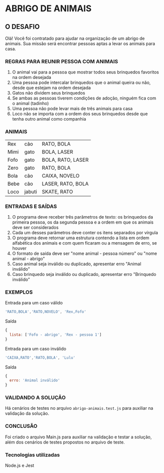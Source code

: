 # ABRIGO DE ANIMAIS

## O DESAFIO
Olá! Você foi contratado para ajudar na organização de um abrigo de animais.
Sua missão será encontrar pessoas aptas a levar os animais para casa.

### REGRAS PARA REUNIR PESSOA COM ANIMAIS

1) O animal vai para a pessoa que mostrar todos seus brinquedos favoritos na ordem desejada
2) Uma pessoa pode intercalar brinquedos que o animal queira ou não, desde que estejam na ordem desejada
3) Gatos não dividem seus brinquedos
4) Se ambas as pessoas tiverem condições de adoção, ninguém fica com o animal (tadinho)
5) Uma pessoa não pode levar mais de três animais para casa
6) Loco não se importa com a ordem dos seus brinquedos desde que tenha outro animal como companhia

### ANIMAIS

  |           |           |                    |
  |-----------|-----------|--------------------|
  | Rex       | cão       | RATO, BOLA         |
  | Mimi      | gato      | BOLA, LASER        |
  | Fofo      | gato      | BOLA, RATO, LASER  |
  | Zero      | gato      | RATO, BOLA         |
  | Bola      | cão       | CAIXA, NOVELO      |
  | Bebe      | cão       | LASER, RATO, BOLA  |
  | Loco      | jabuti    | SKATE, RATO        |

### ENTRADAS E SAÍDAS

1) O programa deve receber três parâmetros de texto: os brinquedos da primeira pessoa, os da segunda pessoa e a ordem em que os animais deve ser considerados
2) Cada um desses parâmetros deve conter os itens separados por vírgula
3) O programa deve retornar uma estrutura contendo a lista em ordem alfabética dos animais e com quem ficaram ou a mensagem de erro, se houver
4) O formato de saída deve ser "nome animal - pessoa número" ou "nome animal - abrigo"
5) Caso animal seja inválido ou duplicado, apresentar erro "Animal inválido"
6) Caso brinquedo seja inválido ou duplicado, apresentar erro "Brinquedo inválido"

### EXEMPLOS

Entrada para um caso válido
```js
'RATO,BOLA','RATO,NOVELO', 'Rex,Fofo'
```
Saída
```js
{
  lista: ['Fofo - abrigo', 'Rex - pessoa 1']
}
```

Entrada para um caso inválido
```js
'CAIXA,RATO','RATO,BOLA', 'Lulu'
```
Saída
```js
{
  erro: 'Animal inválido'
}
```

### VALIDANDO A SOLUÇÃO
Há cenários de testes no arquivo `abrigo-animais.test.js` para auxiliar na validação da  solução. 

### CONCLUSÃO
Foi criado o arquivo Main.js para auxiliar na validação e testar a solução, além dos cenários de testes propostos no arquivo de teste.

### Tecnologias utilizadas
Node.js e Jest
